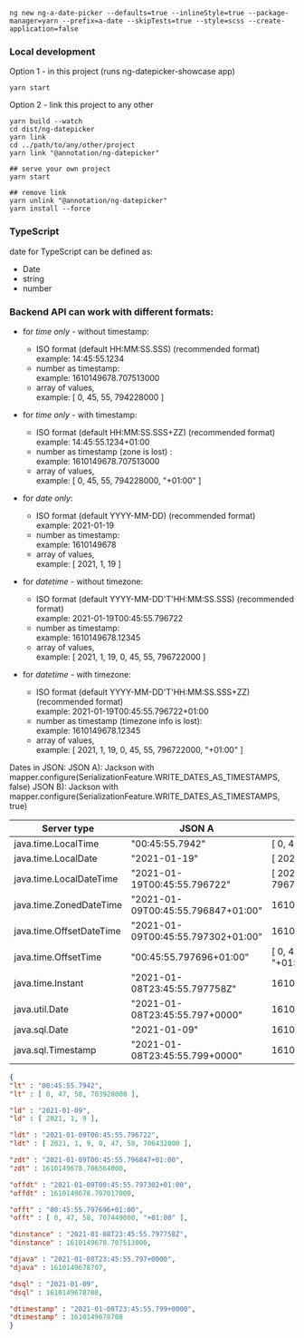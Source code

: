 ```
ng new ng-a-date-picker --defaults=true --inlineStyle=true --package-manager=yarn --prefix=a-date --skipTests=true --style=scss --create-application=false
```

### Local development

Option 1 - in this project (runs ng-datepicker-showcase app)
```
yarn start 
```

Option 2 - link this project to any other
```
yarn build --watch
cd dist/ng-datepicker
yarn link
cd ../path/to/any/other/project
yarn link "@annotation/ng-datepicker"

## serve your own project
yarn start 

## remove link 
yarn unlink "@annotation/ng-datepicker"
yarn install --force
```

### TypeScript
date for TypeScript can be defined as:
 - Date
 - string
 - number


### Backend API can work with different formats:
- for *time only* - without timestamp:
  - ISO format (default HH:MM:SS.SSS)   (recommended format)     
    example: 14:45:55.1234
  - number as timestamp: \
    example: 1610149678.707513000
  - array of values,\
    example:  [ 0, 45, 55, 794228000 ] 

- for *time only* - with timestamp:
    - ISO format (default HH:MM:SS.SSS+ZZ)   (recommended format)     
      example: 14:45:55.1234+01:00
    - number as timestamp (zone is lost) : \
      example: 1610149678.707513000
    - array of values,\
      example:  [ 0, 45, 55, 794228000, "+01:00"  ]

- for *date only*:
    - ISO format (default YYYY-MM-DD)   (recommended format)     
      example: 2021-01-19
    - number as timestamp: \
      example: 1610149678
    - array of values,\
      example:  [ 2021, 1, 19 ]

- for *datetime* - without timezone:
    - ISO format (default YYYY-MM-DD'T'HH:MM:SS.SSS)   (recommended format)     
      example: 2021-01-19T00:45:55.796722
    - number as timestamp: \
      example: 1610149678.12345
    - array of values,\
      example:  [ 2021, 1, 19, 0, 45, 55, 796722000 ]

- for *datetime* - with timezone:
    - ISO format (default YYYY-MM-DD'T'HH:MM:SS.SSS+ZZ)   (recommended format)     
      example: 2021-01-19T00:45:55.796722+01:00
    - number as timestamp (timezone info is lost): \
      example: 1610149678.12345
    - array of values,\
      example:  [ 2021, 1, 19, 0, 45, 55, 796722000, "+01:00" ]




Dates in JSON:
  JSON A): Jackson with mapper.configure(SerializationFeature.WRITE_DATES_AS_TIMESTAMPS, false)
  JSON B): Jackson with mapper.configure(SerializationFeature.WRITE_DATES_AS_TIMESTAMPS, true)

| Server type | JSON A | JSON B | 
|---|---|---|
| java.time.LocalTime | "00:45:55.7942" | [ 0, 45, 55, 794228000 ]
| java.time.LocalDate | "2021-01-19" | [ 2021, 1, 19 ]
| java.time.LocalDateTime | "2021-01-19T00:45:55.796722" | [ 2021, 1, 19, 0, 45, 55, 796722000 ]
| java.time.ZonedDateTime | "2021-01-09T00:45:55.796847+01:00" | 1610149678.706564000 
| java.time.OffsetDateTime | "2021-01-09T00:45:55.797302+01:00" | 1610149678.707017000 
| java.time.OffsetTime | "00:45:55.797696+01:00" | [ 0, 47, 58, 707449000, "+01:00" ] 
| java.time.Instant | "2021-01-08T23:45:55.797758Z" | 1610149678.707513000
| java.util.Date | "2021-01-08T23:45:55.797+0000" | 1610149678707,
| java.sql.Date | "2021-01-09" | 1610149678708,
| java.sql.Timestamp | "2021-01-08T23:45:55.799+0000" | 1610149678708



```json
{
"lt" : "00:45:55.7942",
"lt" : [ 0, 47, 58, 703928000 ],

"ld" : "2021-01-09",
"ld" : [ 2021, 1, 9 ],

"ldt" : "2021-01-09T00:45:55.796722",
"ldt" : [ 2021, 1, 9, 0, 47, 58, 706432000 ],

"zdt" : "2021-01-09T00:45:55.796847+01:00",
"zdt" : 1610149678.706564000,

"offdt" : "2021-01-09T00:45:55.797302+01:00",
"offdt" : 1610149678.707017000,

"offt" : "00:45:55.797696+01:00",
"offt" : [ 0, 47, 58, 707449000, "+01:00" ],

"dinstance" : "2021-01-08T23:45:55.797758Z",
"dinstance" : 1610149678.707513000,

"djava" : "2021-01-08T23:45:55.797+0000",
"djava" : 1610149678707,

"dsql" : "2021-01-09",
"dsql" : 1610149678708,

"dtimestamp" : "2021-01-08T23:45:55.799+0000",
"dtimestamp" : 1610149678708
}
```
